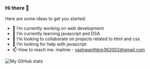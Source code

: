 ### Hi there 👋

<!--
**yashwanth-gh/yashwanth-gh** is a ✨ _special_ ✨ repository because its `README.md` (this file) appears on your GitHub profile.-->

Here are some ideas to get you started:

- 🔭 I’m currently working on web development  
- 🌱 I’m currently learning javascript and DSA  
- 👯 I’m looking to collaborate on projects related to html and css  
- 🤔 I’m looking for help with javascript
- 📫 How to reach me: mailme - yashwanthbm362002@gmail.com  

![My GitHub stats](https://github-readme-stats.vercel.app/api?username=yashwanth-gh&theme=dark&show_icons=true)

